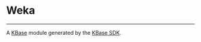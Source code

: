 
# Weka
---

A [KBase](https://kbase.us) module generated by the [KBase SDK](https://github.com/kbase/kb_sdk).


